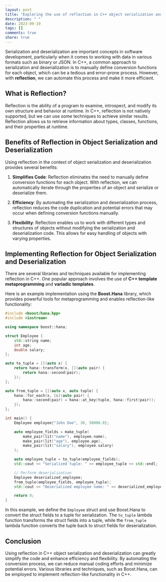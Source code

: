 ```yaml
---
layout: post
title: "Exploring the use of reflection in C++ object serialization and deserialization"
description: " "
date: 2023-09-19
tags: []
comments: true
share: true
---
```


Serialization and deserialization are important concepts in software development, particularly when it comes to working with data in various formats such as binary or JSON. In C++, a common approach to serialization and deserialization is to manually define conversion functions for each object, which can be a tedious and error-prone process. However, with **reflection**, we can automate this process and make it more efficient.

## What is Reflection?

Reflection is the ability of a program to examine, introspect, and modify its own structure and behavior at runtime. In C++, reflection is not natively supported, but we can use some techniques to achieve similar results. Reflection allows us to retrieve information about types, classes, functions, and their properties at runtime.

## Benefits of Reflection in Object Serialization and Deserialization

Using reflection in the context of object serialization and deserialization provides several benefits:

1. **Simplifies Code**: Reflection eliminates the need to manually define conversion functions for each object. With reflection, we can automatically iterate through the properties of an object and serialize or deserialize them.

2. **Efficiency**: By automating the serialization and deserialization process, reflection reduces the code duplication and potential errors that may occur when defining conversion functions manually.

3. **Flexibility**: Reflection enables us to work with different types and structures of objects without modifying the serialization and deserialization code. This allows for easy handling of objects with varying properties.

## Implementing Reflection for Object Serialization and Deserialization

There are several libraries and techniques available for implementing reflection in C++. One popular approach involves the use of **C++ template metaprogramming** and **variadic templates**. 

Here is an example implementation using the **Boost.Hana** library, which provides powerful tools for metaprogramming and enables reflection-like functionality:

```cpp
#include <boost/hana.hpp>
#include <iostream>

using namespace boost::hana;

struct Employee {
    std::string name;
    int age;
    double salary;
};

auto to_tuple = [](auto x) {
    return hana::transform(x, [](auto pair) {
        return hana::second(pair);
    });
};

auto from_tuple = [](auto x, auto tuple) {
    hana::for_each(x, [&](auto pair) {
        hana::second(pair) = hana::at_key(tuple, hana::first(pair));
    });
};

int main() {
    Employee employee{"John Doe", 30, 50000.0};

    auto employee_fields = make_tuple(
        make_pair(lit("name"), employee.name),
        make_pair(lit("age"), employee.age),
        make_pair(lit("salary"), employee.salary)
    );

    auto employee_tuple = to_tuple(employee_fields);
    std::cout << "Serialized tuple: " << employee_tuple << std::endl;

    // Perform deserialization
    Employee deserialized_employee;
    from_tuple(employee_fields, employee_tuple);
    std::cout << "Deserialized employee name: " << deserialized_employee.name << std::endl;

    return 0;
}
```

In this example, we define the `Employee` struct and use Boost.Hana to convert the struct fields to a tuple for serialization. The `to_tuple` lambda function transforms the struct fields into a tuple, while the `from_tuple` lambda function converts the tuple back to struct fields for deserialization.

## Conclusion

Using reflection in C++ object serialization and deserialization can greatly simplify the code and enhance efficiency and flexibility. By automating the conversion process, we can reduce manual coding efforts and minimize potential errors. Various libraries and techniques, such as Boost.Hana, can be employed to implement reflection-like functionality in C++.